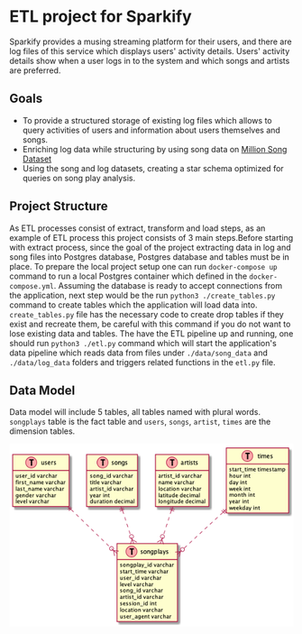 # ETL project for Sparkify
Sparkify provides a musing streaming platform for their users, and there are log files of this service which displays users' activity details. Users' activity details show when a user logs in to the system and which songs and artists are preferred.

 ## Goals
- To provide a structured storage of existing log files which allows to query activities of users and information about users themselves and songs.
- Enriching log data while structuring by using song data on [Million Song Dataset](http://millionsongdataset.com/)
- Using the song and log datasets, creating a star schema optimized for queries on song play analysis.

## Project Structure
As ETL processes consist of extract, transform and load steps, as an example of ETL process this project consists of 3 main steps.Before starting with extract process, since the goal of the project extracting data in log and song files into Postgres database, Postgres database and tables must be in place. To prepare the local project setup one can run `docker-compose up` command to run a local Postgres container which defined in the `docker-compose.yml`.
Assuming the database is ready to accept connections from the application, next step would be the run `python3 ./create_tables.py` command to create tables which the application will load data into. `create_tables.py` file has the necessary code to create drop tables if they exist and recreate them, be careful with this command if you do not want to lose existing data and tables.
The have the ETL pipeline up and running, one should run  `python3 ./etl.py` command which will start the application's data pipeline which reads data from files under `./data/song_data` and `./data/log_data` folders and triggers related functions in the `etl.py` file.



## Data Model
Data model will include 5 tables, all tables named with plural words.
`songplays` table is the fact table and `users`, `songs`, `artist`, `times` are the dimension tables.

![Data Model](./docs/DataModelv1.png)
